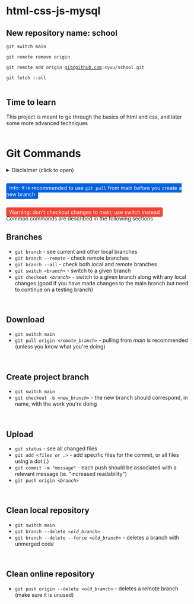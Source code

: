 # html-css-js-mysql

## New repository name: school
<code>git switch main</code>

<code>git remote remove origin</code>

<code>git remote add origin git@github.com:cyvu/school.git</code>

<code>git fetch --all</code>
<br />
<br />

## Time to learn
This project is meant to go through the basics of html and css, and later some more advanced techniques
<br />
<br />

# Git Commands
<details>
<summary>Disclaimer (click to open)</summary>
<hr>

All text consisting of <code>&lt;explaination&gt;</code> should replace both the symbols and text; 

> <code>dummy command &lt;example&gt;</code>
>
> <code>dummy command value</code>
>
> Example:
> 
> <code>git switch <i>&lt;branch&gt;</i></code> - you want to switch to the main branch
>
> Corresponds to:
> 
> <code>git switch main</code>

But quotation-marks should remain while the inner text is changed ie.

> <code>dummy command "example message"</code>
>
> <code>dummy command "true message"</code>
> 
> Example:
> 
> <code>git commit -m "<i>message</i>"</code> - you want to commit an image update
>
> Corresponds to:
> 
> <code>git commit -m "image now haunts people"</code>
<hr>
</details>

<br />

<span style="background: #0060df; color: white; border-radius: 4px; padding: 4px 8px;">Info: It is recommended to use <code>git pull</code> from main before you create a new branch</span>

<br />
<span style="background: #f44336; color: white;  border-radius: 4px; padding: 4px 8px;">Warning: don't checkout changes to main; use switch instead</span>

<br />
Common commands are described in the following sections

## Branches
- <code>git branch</code> - see current and other local branches
- <code>git branch --remote</code> - check remote branches 
- <code>git branch --all</code> - check both local and remote branches 
- <code>git switch <i>&lt;branch&gt;</i></code> - switch to a given branch
- <code>git checkout <i>&lt;branch&gt;</i></code> - switch to a given branch along with any local changes (good if you have made changes to the main branch but need to continue on a testing branch)

<br />

## Download 
- <code>git switch main</code>
- <code>git pull origin <i>&lt;remote_branch&gt;</i></code> - pulling from <i>main</i> is recommended (unless you know what you're doing)

<br />

## Create project branch 
- <code>git switch main</code>
- <code>git checkout -b <i>&lt;new_branch&gt;</i></code> - the new branch should correspond, in name, with the work you're doing

<br />

## Upload
- <code>git status</code> - see all changed files
- <code>git add <i>&lt;files or .&gt;</i></code> - add specific files for the commit, or all files using a dot (.)
- <code>git commit -m "<i>message</i>"</code> - each push should be associated with a relevant message (ie. "increased readability")
- <code>git push origin <i>&lt;branch&gt;</i></code> 

<br />

## Clean local repository
- <code>git switch main</code>
- <code>git branch --delete <i>&lt;old_branch&gt;</i></code>
- <code>git branch --delete --force <i>&lt;old_branch&gt;</i></code> - deletes a branch with unmerged code

<br />

## Clean online repository
- <code>git push origin --delete <i>&lt;old_branch&gt;</i></code> - deletes a remote branch (make sure it is unused)
